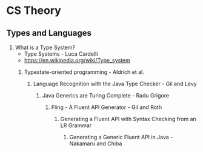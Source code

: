 # CS Theory

## Types and Languages
1. What is a Type System?
    - Type Systems - Luca Cardelli
    - https://en.wikipedia.org/wiki/Type_system
    1. Typestate-oriented programming - Aldrich et al.

        1. Language Recognition with the Java Type Checker - Gil and Levy

            1. Java Generics are Turing Complete - Radu Grigore

                1. Fling - A Fluent API Generator - Gil and Roth

                    1. Generating a Fluent API with Syntax Checking from an LR Grammar 

                        1. Generating a Generic Fluent API in Java - Nakamaru and Chiba
